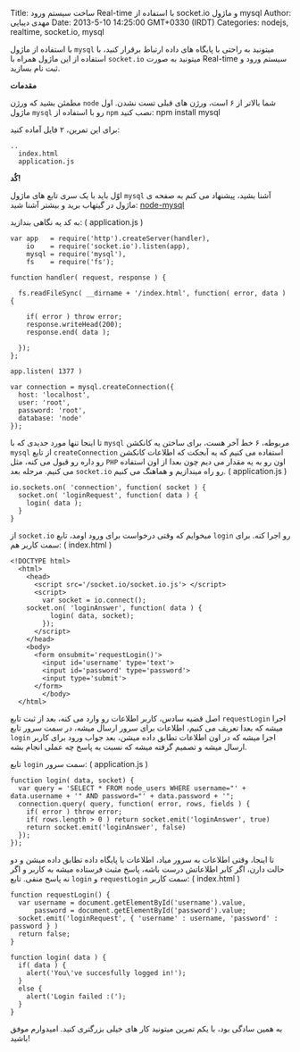 Title: ساخت سیستم ورود Real-time با استفاده از socket.io و ماژول mysql
Author: مهدی دیبایی
Date: 2013-5-10 14:25:00 GMT+0330 (IRDT)
Categories: nodejs, realtime, socket.io, mysql

با استفاده از ماژول ‍`mysql` میتونید به راحتی با پایگاه های داده ارتباط برقرار کنید، با استفاده از این ماژول همراه با `socket.io` میتونید به صورت Real-time سیستم ورود و ثبت نام بسازید.

<b>مقدمات</b>

مطمئن بشید که ورژن `node` شما بالاتر از ۶ است، ورژن های قبلی تست نشدن.
اول ماژول `mysql` رو با استفاده از `npm` نصب کنید:
	npm install mysql

برای این تمرین، ۲ فایل آماده کنید:

	..
	  index.html
	  application.js

<b>کُٰد!</b>

اوّل باید با یک سری تابع های ماژول `mysql` آشنا بشید، پیشنهاد می کنم به صفحه ی ماژول در گیتهاب برید و بیشتر آشنا شید: [node-mysql](https://github.com/felixge/node-mysql)

به کد یه نگاهی بندازید: ( application.js )

	var app   = require('http').createServer(handler),
	    io    = require('socket.io').listen(app),
	    mysql = require('mysql'),
	    fs    = require('fs');
	
	function handler( request, response ) {
	
	  fs.readFileSync( __dirname + '/index.html', function( error, data ) {
	    
	    if( error ) throw error;
	    response.writeHead(200);
	    response.end( data );
	  
	  });
	};
	
	app.listen( 1377 )
	
	var connection = mysql.createConnection({
	  host: 'localhost',
	  user: 'root',
	  password: 'root',
	  database: 'node'
	});
	
تا اینجا تنها مورد جدیدی که با `mysql` مربوطه، ۶ خط آخر هست، برای ساختن یه کانکشن `mysql` از تابع `createConnection` استفاده می کنیم‌ که یه آبجکت که اطلاعات کانکشن رو داره رو قبول می کنه، مثل `PHP` اون رو به یه مقدار می دیم چون بعدا از اون استفاده می کنیم. مرحله بعد `socket.io` رو راه میندازیم و هماهنگ می کنیم. ( application.js )

	io.sockets.on( 'connection', function( socket ) {
	  socket.on( 'loginRequest', function( data ) {
	    login( data );
	  }
	}

از `socket.io` میخوایم که وقتی درخواست برای ورود اومد، تابع `login` رو اجرا کنه. برای سمت کاربر هم: ( index.html )

	<!DOCTYPE html>
	  <html>
	    <head>
	      <script src='/socket.io/socket.io.js'> </script>
	      <script>
	        var socket = io.connect();
		socket.on( 'loginAnswer', function( data ) {
	          login( data, socket);
	        });
	      </script>
	    </head>
	    <body>
	      <form onsubmit='requestLogin()'>
	        <input id='username' type='text'>
	        <input id='password' type='password'>
	        <input type='submit'>
	      </form>
            </body>
	  </html>

اصل قضیه سادس، کاربر اطلاعات رو وارد می کنه، بعد از ثبت تابع `requestLogin` اجرا میشه که بعدا تعریف می کنیم، اطلاعات برای سرور ارسال میشه، در سمت سرور تابع `login‍` اجرا میشه که در اون اطلاعات تطابق داده میشن، بعد جواب ورود برای کاربر ارسال میشه و تصمیم گرفته میشه که نسبت به پاسخ چه عملی انجام بشه.

تابع `login` سمت سرور: ( application.js )

	function login( data, socket) {
	  var query = 'SELECT * FROM node_users WHERE username="' + data.username + '" AND password="' + data.password + '";
	  connection.query( query, function( error, rows, fields ) {
	    if( error ) throw error;
	    if( rows.length > 0 ) return socket.emit('loginAnswer', true)
	    return socket.emit('loginAnswer', false)
	  });
	});
	
	
تا اینجا، وقتی اطلاعات به سرور میاد، اطلاعات با پایگاه داده تطابق داده میشن و دو حالت دارن، اگر کابر اطلاعاتش درست باشه، پاسخ مثبت فرستاده میشه به کاربر و اگر نه پاسخ منفی.
تابع `login` و `requestLogin` سمت کاربر: ( index.html )
	
	function requestLogin() {
	  var username = document.getElementById('username').value,
	      password = document.getElementById('password').value;
	  socket.emit('loginRequest', { 'username' : username, 'password' : password } )
	  return false;
	}

	function login( data ) {
	  if( data ) {
	    alert('You\'ve succesfully logged in!');
	  }
	  else {
	    alert('Login failed :(');
	  }
	}
	

به همین سادگی بود، با یکم تمرین میتونید کار های خیلی بزرگتری کنید. امیدوارم موفق باشید!
	
